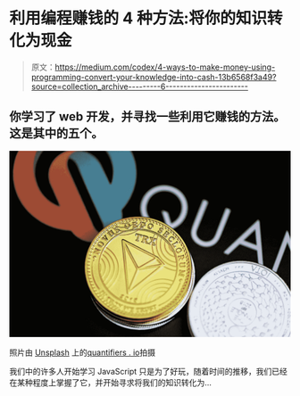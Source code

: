 # 利用编程赚钱的 4 种方法:将你的知识转化为现金

> 原文：<https://medium.com/codex/4-ways-to-make-money-using-programming-convert-your-knowledge-into-cash-13b6568f3a49?source=collection_archive---------6----------------------->

## 你学习了 web 开发，并寻找一些利用它赚钱的方法。这是其中的五个。

![](img/ca51c4d5687f4b5ec3f0a0a1a2bb70a4.png)

照片由 [Unsplash](https://unsplash.com?utm_source=medium&utm_medium=referral) 上的[quantifiers . io](https://unsplash.com/@quantitatives?utm_source=medium&utm_medium=referral)拍摄

我们中的许多人开始学习 JavaScript 只是为了好玩，随着时间的推移，我们已经在某种程度上掌握了它，并开始寻求将我们的知识转化为…